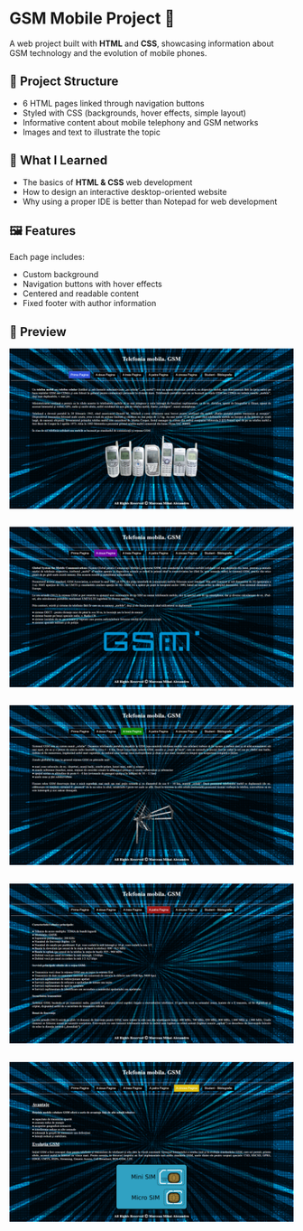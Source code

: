 # GSM Mobile Project 📱

A web project built with **HTML** and **CSS**, showcasing information about GSM technology and the evolution of mobile phones.

## 📂 Project Structure
- 6 HTML pages linked through navigation buttons  
- Styled with CSS (backgrounds, hover effects, simple layout)  
- Informative content about mobile telephony and GSM networks  
- Images and text to illustrate the topic  

## 🚀 What I Learned
- The basics of **HTML & CSS** web development  
- How to design an interactive desktop-oriented website  
- Why using a proper IDE is better than Notepad for web development  

## 🖼️ Features
Each page includes:
- Custom background  
- Navigation buttons with hover effects  
- Centered and readable content  
- Fixed footer with author information

## 📸 Preview
![Preview](./preview/gsm_1page.png)
##
![Preview](./preview/gsm_2page.png)
##
![Preview](./preview/gsm_3page.png)
##
![Preview](./preview/gsm_4page.png)
##
![Preview](./preview/gsm_5page.png)

